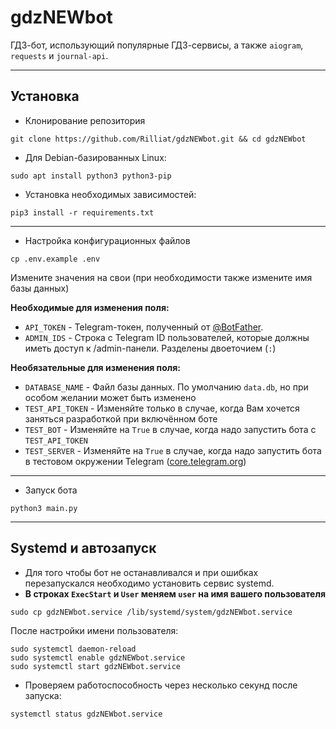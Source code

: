 # gdzNEWbot

ГДЗ-бот, использующий популярные ГДЗ-сервисы, а также `aiogram`, `requests` и `journal-api`.

-----

## Установка
- Клонирование репозитория
```
git clone https://github.com/Rilliat/gdzNEWbot.git && cd gdzNEWbot
```
- Для Debian-базированных Linux:
```
sudo apt install python3 python3-pip
```

- Установка необходимых зависимостей:
```
pip3 install -r requirements.txt
```

-----

- Настройка конфигурационных файлов
```
cp .env.example .env
```

Измените значения на свои (при необходимости также измените имя базы данных)

**Необходимые для изменения поля:**
- `API_TOKEN` - Telegram-токен, полученный от <a href="https://t.me/BotFather">@BotFather</a>. 
- `ADMIN_IDS` - Строка с Telegram ID пользователей, которые должны иметь доступ к /admin-панели. Разделены двоеточием (`:`)

**Необязательные для изменения поля:**
- `DATABASE_NAME` - Файл базы данных. По умолчанию `data.db`, но при особом желании может быть изменено
- `TEST_API_TOKEN` - Изменяйте только в случае, когда Вам хочется заняться разработкой при включённом боте
- `TEST_BOT` - Изменяйте на `True` в случае, когда надо запустить бота с `TEST_API_TOKEN`
- `TEST_SERVER` - Изменяйте на `True` в случае, когда надо запустить бота в тестовом окружении Telegram ([core.telegram.org](https://core.telegram.org/bots/features#testing-your-bot))

-----

- Запуск бота
```
python3 main.py
```

-----

## Systemd и автозапуск
- Для того чтобы бот не останавливался и при ошибках перезапускался необходимо установить сервис systemd.
- **В строках `ExecStart` и `User` меняем `user` на имя вашего пользователя**

```
sudo cp gdzNEWbot.service /lib/systemd/system/gdzNEWbot.service
```

После настройки имени пользователя:

```
sudo systemctl daemon-reload
sudo systemctl enable gdzNEWbot.service
sudo systemctl start gdzNEWbot.service
```

- Проверяем работоспособность через несколько секунд после запуска:
```
systemctl status gdzNEWbot.service
```
